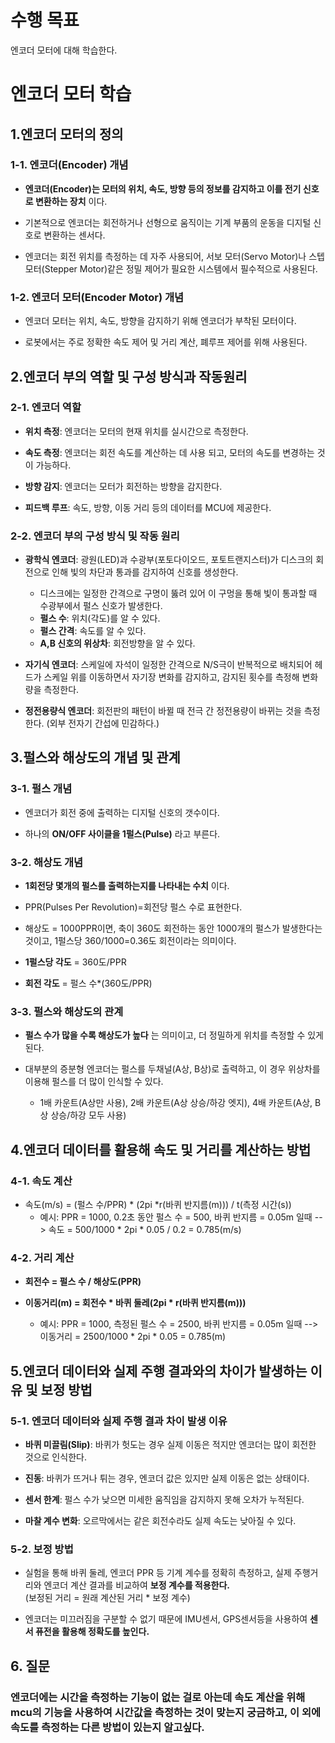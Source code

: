 # 수행 목표
엔코더 모터에 대해 학습한다.

# 엔코더 모터 학습

## 1.엔코더 모터의 정의

### 1-1. 엔코더(Encoder) 개념
 - **엔코더(Encoder)는 모터의 위치, 속도, 방향 등의 정보를 감지하고 이를 전기 신호로 변환하는 장치** 이다.

 - 기본적으로 엔코더는 회전하거나 선형으로 움직이는 기계 부품의 운동을 디지털 신호로 변환하는 센서다.

 - 엔코더는 회전 위치를 측정하는 데 자주 사용되어, 서보 모터(Servo Motor)나 스텝 모터(Stepper Motor)같은 정밀 제어가 필요한 시스템에서 필수적으로 사용된다.

 ### 1-2. 엔코더 모터(Encoder Motor) 개념
 - 엔코더 모터는 위치, 속도, 방향을 감지하기 위해 엔코더가 부착된 모터이다.  

 - 로봇에서는 주로 정확한 속도 제어 및 거리 계산, 폐루프 제어를 위해 사용된다.  

## 2.엔코더 부의 역할 및 구성 방식과 작동원리

### 2-1. 엔코더 역할
 - **위치 측정**: 엔코더는 모터의 현재 위치를 실시간으로 측정한다.

 - **속도 측정**: 엔코더는 회전 속도를 계산하는 데 사용 되고, 모터의 속도를 변경하는 것이 가능하다.

 - **방향 감지**: 엔코더는 모터가 회전하는 방향을 감지한다.

 - **피드백 루프**: 속도, 방향, 이동 거리 등의 데이터를 MCU에 제공한다.  

### 2-2. 엔코더 부의 구성 방식 및 작동 원리
 - **광학식 엔코더**: 광원(LED)과 수광부(포토다이오드, 포토트랜지스터)가 디스크의 회전으로 인해 빛의 차단과 통과를 감지하여 신호를 생성한다.   
     - 디스크에는 일정한 간격으로 구명이 뚫려 있어 이 구멍을 통해 빛이 통과할 때 수광부에서 펄스 신호가 발생한다.  
     - **펄스 수**: 위치(각도)를 알 수 있다.
     - **펄스 간격**: 속도를 알 수 있다.
     - **A,B 신호의 위상차**: 회전방향을 알 수 있다.

 - **자기식 엔코더**: 스케일에 자석이 일정한 간격으로 N/S극이 반복적으로 배치되어 헤드가 스케일 위를 이동하면서 자기장 변화를 감지하고, 감지된 횟수를 측정해 변화량을 측정한다.  

 - **정전용량식 엔코더**: 회전판의 패턴이 바뀔 때 전극 간 정전용량이 바뀌는 것을 측정한다. (외부 전자기 간섭에 민감하다.) 

## 3.펄스와 해상도의 개념 및 관계

### 3-1. 펄스 개념
 - 엔코더가 회전 중에 출력하는 디지털 신호의 갯수이다.  

 - 하나의 **ON/OFF 사이클을 1펄스(Pulse)** 라고 부른다.

### 3-2. 해상도 개념
 - **1회전당 몇개의 펄스를 출력하는지를 나타내는 수치** 이다.

 - PPR(Pulses Per Revolution)=회전당 펄스 수로 표현한다.

 - 해상도 = 1000PPR이면, 축이 360도 회전하는 동안 1000개의 펄스가 발생한다는 것이고, 1펄스당 360/1000=0.36도 회전이라는 의미이다.

 - **1펄스당 각도** = 360도/PPR

 - **회전 각도** = 펄스 수*(360도/PPR)

### 3-3. 펄스와 해상도의 관계
 - **펄스 수가 많을 수록 해상도가 높다** 는 의미이고, 더 정밀하게 위치를 측정할 수 있게 된다.

 - 대부분의 증분형 엔코더는 펄스를 두채널(A상, B상)로 출력하고, 이 경우 위상차를 이용해 펄스를 더 많이 인식할 수 있다.
     - 1배 카운트(A상만 사용), 2배 카운트(A상 상승/하강 엣지), 4배 카운트(A상, B상 상승/하강 모두 사용) 

## 4.엔코더 데이터를 활용해 속도 및 거리를 계산하는 방법

### 4-1. 속도 계산
 - 속도(m/s) = (펄스 수/PPR) * (2pi *r(바퀴 반지름(m))) / t(측정 시간(s))
     - 예시: PPR = 1000, 0.2초 동안 펄스 수 = 500, 바퀴 반지름 = 0.05m 일때 --> 속도 = 500/1000 * 2pi * 0.05 / 0.2 = 0.785(m/s)

### 4-2. 거리 계산
 - **회전수 = 펄스 수 / 해상도(PPR)**

 - **이동거리(m) = 회전수 * 바퀴 둘레(2pi * r(바퀴 반지름(m)))**  
     - 예시: PPR = 1000, 측정된 펄스 수 = 2500, 바퀴 반지름 = 0.05m 일때 --> 이동거리 = 2500/1000 * 2pi * 0.05 = 0.785(m)

## 5.엔코더 데이터와 실제 주행 결과와의 차이가 발생하는 이유 및 보정 방법

### 5-1. 엔코더 데이터와 실제 주행 결과 차이 발생 이유
 - **바퀴 미끌림(Slip)**: 바퀴가 헛도는 경우 실제 이동은 적지만 엔코더는 많이 회전한 것으로 인식한다.

 - **진동**: 바퀴가 뜨거나 튀는 경우, 엔코더 값은 있지만 실제 이동은 없는 상태이다.  

 - **센서 한계**: 펄스 수가 낮으면 미세한 움직임을 감지하지 못해 오차가 누적된다.

 - **마찰 계수 변화**: 오르막에서는 같은 회전수라도 실제 속도는 낮아질 수 있다.

### 5-2. 보정 방법
 - 실험을 통해 바퀴 둘레, 엔코더 PPR 등 기계 계수를 정확히 측정하고, 실제 주행거리와 엔코더 계산 결과를 비교하여 **보정 계수를 적용한다.**  
 (보정된 거리 = 원래 계산된 거리 * 보정 계수)
 
 - 엔코더는 미끄러짐을 구분할 수 없기 때문에 IMU센서, GPS센서등을 사용하여 **센서 퓨전을 활용해 정확도를 높인다.**

## 6. 질문
### 엔코더에는 시간을 측정하는 기능이 없는 걸로 아는데 속도 계산을 위해 mcu의 기능을 사용하여 시간값을 측정하는 것이 맞는지 궁금하고, 이 외에 속도를 측정하는 다른 방법이 있는지 알고싶다.